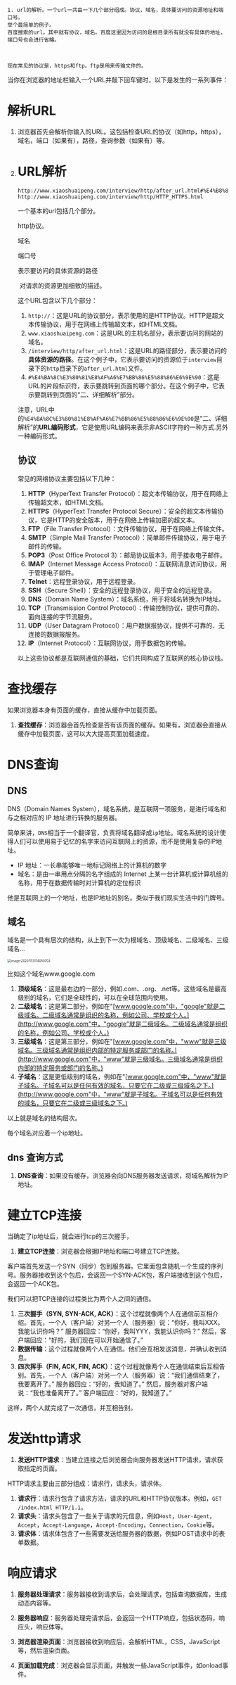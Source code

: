 



```
1. url的解析。一个url一共由一下几个部分组成。协议，域名，具体要访问的资源地址和端口号。
举个最简单的例子。
百度搜索的url。其中就有协议，域名。百度这里因为访问的是根目录所有就没有具体的地址，端口号也会进行省略。



现在常见的协议是，https和ftp。ftp是用来传输文件的。
```





当你在浏览器的地址栏输入一个URL并敲下回车键时，以下是发生的一系列事件：

# 解析URL



1. 浏览器首先会解析你输入的URL。这包括检查URL的协议（如http，https），域名，端口（如果有），路径，查询参数（如果有）等。

2. # URL解析

    

    ```
    http://www.xiaoshuaipeng.com/interview/http/after_url.html#%E4%B8%80%E3%80%81%E7%AE%80%E5%8D%95%E5%88%86%E6%9E%90
    http://www.xiaoshuaipeng.com/interview/http/HTTP_HTTPS.html
    ```

    一个基本的url包括几个部分。

    http协议。

    域名

    端口号

    表示要访问的具体资源的路径

    ​	对请求的资源更加细致的描述。

    这个URL包含以下几个部分：

    1. `http://`：这是URL的协议部分，表示使用的是HTTP协议。HTTP是超文本传输协议，用于在网络上传输超文本，如HTML文档。
    2. `www.xiaoshuaipeng.com`：这是URL的主机名部分，表示要访问的网站的域名。
    3. `/interview/http/after_url.html`：这是URL的路径部分，表示要访问的**具体资源的路径**。在这个例子中，它表示要访问的资源位于`interview`目录下的`http`目录下的`after_url.html`文件。
    4. `#%E4%BA%8C%E3%80%81%E8%AF%A6%E7%BB%86%E5%88%86%E6%9E%90`：这是URL的片段标识符，表示要跳转到页面的哪个部分。在这个例子中，它表示要跳转到页面的“二、详细解析”部分。

    注意，URL中的`%E4%BA%8C%E3%80%81%E8%AF%A6%E7%BB%86%E5%88%86%E6%9E%90`是“二、详细解析”的**URL编码形式**，它是使用URL编码来表示非ASCII字符的一种方式.另外一种编码形式。

    ## 协议

    常见的网络协议主要包括以下几种：

    1. **HTTP**（HyperText Transfer Protocol）：超文本传输协议，用于在网络上传输超文本，如HTML文档。
    2. **HTTPS**（HyperText Transfer Protocol Secure）：安全的超文本传输协议，它是HTTP的安全版本，用于在网络上传输加密的超文本。
    3. **FTP**（File Transfer Protocol）：文件传输协议，用于在网络上传输文件。
    4. **SMTP**（Simple Mail Transfer Protocol）：简单邮件传输协议，用于电子邮件的传输。
    5. **POP3**（Post Office Protocol 3）：邮局协议版本3，用于接收电子邮件。
    6. **IMAP**（Internet Message Access Protocol）：互联网消息访问协议，用于管理电子邮件。
    7. **Telnet**：远程登录协议，用于远程登录。
    8. **SSH**（Secure Shell）：安全的远程登录协议，用于安全的远程登录。
    9. **DNS**（Domain Name System）：域名系统，用于将域名转换为IP地址。
    10. **TCP**（Transmission Control Protocol）：传输控制协议，提供可靠的、面向连接的字节流服务。
    11. **UDP**（User Datagram Protocol）：用户数据报协议，提供不可靠的、无连接的数据报服务。
    12. **IP**（Internet Protocol）：互联网协议，用于数据包的传输。

    以上这些协议都是互联网通信的基础，它们共同构成了互联网的核心协议栈。

    

    ## 

# 查找缓存

如果浏览器本身有页面的缓存，直接从缓存中加载页面。

1. **查找缓存**：浏览器会首先检查是否有该页面的缓存。如果有，浏览器会直接从缓存中加载页面，这可以大大提高页面加载速度。



# DNS查询

## DNS

DNS（Domain Names System），域名系统，是互联网一项服务，是进行域名和与之相对应的 IP 地址进行转换的服务器。

简单来讲，`DNS`相当于一个翻译官，负责将域名翻译成`ip`地址。域名系统的设计使得人们可以使用易于记忆的名字来访问互联网上的资源，而不是使用复杂的IP地址。

* IP 地址：一长串能够唯一地标记网络上的计算机的数字
* 域名：是由一串用点分隔的名字组成的 Internet 上某一台计算机或计算机组的名称，用于在数据传输时对计算机的定位标识

他是互联网上的一个地址，也是IP地址的别名。类似于我们现实生活中的门牌号。

## 域名

域名是一个具有层次的结构，从上到下一次为根域名、顶级域名、二级域名、三级域名...

<img src="%E8%AE%A1%E7%AE%97%E6%9C%BA%E7%BD%91%E7%BB%9C%E9%9D%A2%E8%AF%95%E9%A2%981.assets/image-20231113174050703-16998684529541.png" alt="image-20231113174050703" style="zoom:50%;" />



比如这个域名www.google.com

1. **顶级域名**：这是最右边的一部分，例如.com、.org、.net等。这些域名是最高级别的域名，它们是全球性的，可以在全球范围内使用。
2. **二级域名**：这是第二部分，例如在"[www.google.com"中，"google"就是二级域名。二级域名通常是组织的名称，例如公司、学校或个人。](http://www.google.com"中，"google"就是二级域名。二级域名通常是组织的名称，例如公司、学校或个人。)
3. **三级域名**：这是第三部分，例如在"[www.google.com"中，"www"就是三级域名。三级域名通常是组织内部的特定服务或部门的名称。](http://www.google.com"中，"www"就是三级域名。三级域名通常是组织内部的特定服务或部门的名称。)
4. **子域名**：这是更低级别的域名，例如在"[www.google.com"中，"www"就是子域名。子域名可以是任何有效的域名，只要它在二级或三级域名之下。](http://www.google.com"中，"www"就是子域名。子域名可以是任何有效的域名，只要它在二级或三级域名之下。)

以上就是域名的结构层次。



每个域名对应着一个ip地址。

## dns 查询方式



1. **DNS查询**：如果没有缓存，浏览器会向DNS服务器发送请求，将域名解析为IP地址。



# 建立TCP连接

当确定了ip地址后，就会进行tcp的三次握手，

1. **建立TCP连接**：浏览器会根据IP地址和端口号建立TCP连接。

客户端首先发送一个SYN（同步）包到服务器。它里面包含随机一个生成的序列号。服务器接收到这个包后，会返回一个SYN-ACK包，客户端接收到这个包后，会返回一个ACK包。

我们可以把TCP连接的过程类比为两个人之间的通信。

1. **三次握手（SYN, SYN-ACK, ACK）**：这个过程就像两个人在通信前互相介绍。首先，一个人（客户端）对另一个人（服务器）说：“你好，我叫XXX，我能认识你吗？” 服务器回应：“你好，我叫YYY，我能认识你吗？” 然后，客户端回应：“好的，我们现在可以开始通信了。”
2. **数据传输**：这个过程就像两个人在通信。他们会互相发送消息，并确认收到消息。
3. **四次挥手（FIN, ACK, FIN, ACK）**：这个过程就像两个人在通信结束后互相告别。首先，一个人（客户端）对另一个人（服务器）说：“我们通信结束了，我要离开了。” 服务器回应：“好的，我知道了。” 然后，服务器对客户端说：“我也准备离开了。” 客户端回应：“好的，我知道了。”

这样，两个人就完成了一次通信，并互相告别。





# 发送http请求



1. **发送HTTP请求**：当建立连接之后浏览器会向服务器发送HTTP请求，请求获取指定的页面。

HTTP请求主要由三部分组成：请求行，请求头，请求体。

1. **请求行**：请求行包含了请求方法，请求的URL和HTTP协议版本。例如，`GET /index.html HTTP/1.1`。
2. **请求头**：请求头包含了一些关于请求的元信息，例如`Host`，`User-Agent`，`Accept`，`Accept-Language`，`Accept-Encoding`，`Connection`，`Cookie`等。
3. **请求体**：请求体包含了一些需要发送给服务器的数据，例如POST请求中的表单数据。



# 响应请求

1. **服务器处理请求**：服务器接收到请求后，会处理请求，包括查询数据库，生成动态内容等。

2. **服务器响应**：服务器处理完请求后，会返回一个HTTP响应，包括状态码，响应头，响应体等。

3. **浏览器渲染页面**：浏览器接收到响应后，会解析HTML，CSS，JavaScript等，然后渲染页面。

4. **页面加载完成**：浏览器会显示页面，并触发一些JavaScript事件，如onload事件。

## 



